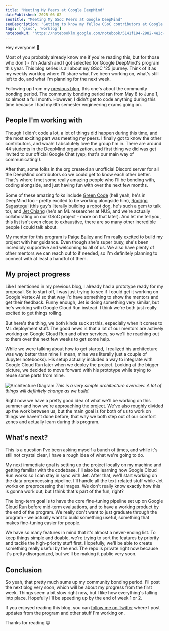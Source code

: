 ```yaml
---
title: "Meeting My Peers at Google DeepMind"
datePublished: 2025-06-02
seoTitle: "Meeting My GSoC Peers at Google DeepMind"
seoDescription: "Getting to know my fellow GSoC contributors at Google DeepMind, from robot dog builders to ML researchers. Here's what happened during community bonding and why I'm excited about the people I'll be working with this summer."
tags: ['gsoc', 'worklog']
notebookLM: "https://notebooklm.google.com/notebook/5141f194-2982-4e2c-9f6a-a817dda0a6f1?artifactId=16f3f17d-7fa6-4ab4-8c8f-bba626e9c5fc"
---
```


Hey everyone! 👋

Most of you probably already know me if you're reading this, but for those who don't - I'm Adarsh and I got selected for Google DeepMind's program this year. This blog series is all about my GSoC '25 journey. Think of it as my weekly worklog where I'll share what I've been working on, what's still left to do, and what I'm planning for the next week.

Following up from my [previous blog](https://blog.adarshdubey.com/blog/gsoc-2025-google-deepmind), this one's about the community bonding period. The community bonding period ran from May 8 to June 1, so almost a full month. However, I didn't get to code anything during this time because I had my 6th semester engineering exams going on.

## People I'm working with

Though I didn't code a lot, a lot of things did happen during this time, and the most exciting part was meeting my peers. I finally got to know the other contributors, and woah! I absolutely love the group I'm in. There are around 44 students in the DeepMind organization, and first thing we did was get invited to our official Google Chat (yep, that's our main way of communicating!).

After that, some folks in the org created an unofficial Discord server for all the DeepMind contributors so we could get to know each other better. That's where I met some really amazing people who I'll be bonding with, coding alongside, and just having fun with over the next few months.

Some of these amazing folks include [Green Code](https://www.youtube.com/@Green-Code) (hell yeah, he's in DeepMind too - pretty excited to be working alongside him), [Rodrigo Sagastegui](https://www.linkedin.com/in/rodrigosagastegui/) (this guy's literally building a [robot dog](https://youtu.be/o4HV_wnNwyg?si=3QxoMx7TjQ-gSyYK), he's such a gem to talk to), and [Jet Chiang](https://www.linkedin.com/in/jet-chiang/) (he's an ML researcher at NUS, and we're actually collaborating on our GSoC project - more on that later). And let me tell you, this list isn't even close to exhaustive, there are so many other incredible people I could talk about.

My mentor for this program is [Paige Bailey](https://www.linkedin.com/in/dynamicwebpaige/) and I'm really excited to build my project with her guidance. Even though she's super busy, she's been incredibly supportive and welcoming to all of us. We also have plenty of other mentors we can reach out to if needed, so I'm definitely planning to connect with at least a handful of them.

## My project progress

Like I mentioned in my previous blog, I already had a prototype ready for my proposal. So to start off, I was just trying to see if I could get it working on Google Vertex AI so that way I'd have something to show the mentors and get their feedback. Funny enough, Jet is doing something very similar, but he's working with Google Cloud Run instead. I think we're both just really excited to get things rolling.

But here's the thing, we both kinda suck at this, especially when it comes to ML deployment stuff. The good news is that a lot of our mentors are actively working on Google Cloud Run and other services, so we'll be reaching out to them over the next few weeks to get some help.

While we were talking about how to get started, I realized his architecture was way better than mine (I mean, mine was literally just a couple of Jupyter notebooks). His setup actually included a way to integrate with Google Cloud Run later when we deploy the project. Looking at the bigger picture, we decided to move forward with his prototype while trying to reuse some parts from mine.

![Architecture Diagram](/images/gsoc-community-bonding/architecture-diagram.jpeg)
_This is a very simple architecture overview. A lot of things will definitely change as we build._

Right now we have a pretty good idea of what we'll be working on this summer and how we're approaching the project. We've also roughly divided up the work between us, but the main goal is for both of us to work on things we haven't done before; that way we both step out of our comfort zones and actually learn during this program.

## What's next?

This is a question I've been asking myself a bunch of times, and while it's still not crystal clear, I have a rough idea of what we're going to do.

My next immediate goal is setting up the project locally on my machine and getting familiar with the codebase. I'll also be learning how Google Cloud Run works so I can stay in sync with Jet. After that, we'll start working on the data preprocessing pipeline. I'll handle all the text-related stuff while Jet works on preprocessing the images. We don't really know exactly how this is gonna work out, but I think that's part of the fun, right?

The long-term goal is to have the core fine-tuning pipeline set up on Google Cloud Run before mid-term evaluations, and to have a working product by the end of the program. We really don't want to just graduate through the program - we actually want to build something useful, something that makes fine-tuning easier for people.

We have so many features in mind that it's almost a never-ending list. To keep things simple and doable, we're trying to sort the features by priority and tackle the high-priority stuff first. Hopefully, we'll be able to create something really useful by the end. The repo is private right now because it's pretty disorganized, but we'll be making it public very soon.

## Conclusion

So yeah, that pretty much sums up my community bonding period. I'll post the next blog very soon, which will be about my progress from the first week. Things seem a bit slow right now, but I like how everything's falling into place. Hopefully I'll be speeding up by the end of week 1 or 2.

If you enjoyed reading this blog, you can [follow me on Twitter](https://x.com/inclinedadarsh) where I post updates from the program and other stuff I'm working on.

Thanks for reading 😊